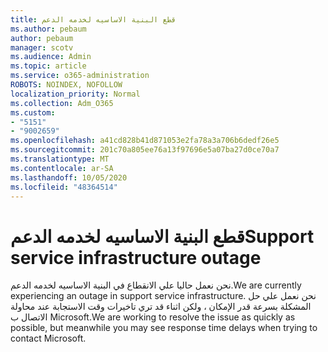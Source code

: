 ```yaml
---
title: قطع البنية الاساسيه لخدمه الدعم
ms.author: pebaum
author: pebaum
manager: scotv
ms.audience: Admin
ms.topic: article
ms.service: o365-administration
ROBOTS: NOINDEX, NOFOLLOW
localization_priority: Normal
ms.collection: Adm_O365
ms.custom:
- "5151"
- "9002659"
ms.openlocfilehash: a41cd828b41d871053e2fa78a3a706b6dedf26e5
ms.sourcegitcommit: 201c70a805ee76a13f97696e5a07ba27d0ce70a7
ms.translationtype: MT
ms.contentlocale: ar-SA
ms.lasthandoff: 10/05/2020
ms.locfileid: "48364514"
---
```

# <a name="support-service-infrastructure-outage"></a><span data-ttu-id="d50cb-102">قطع البنية الاساسيه لخدمه الدعم</span><span class="sxs-lookup"><span data-stu-id="d50cb-102">Support service infrastructure outage</span></span>

<span data-ttu-id="d50cb-103">نحن نعمل حاليا علي الانقطاع في البنية الاساسيه لخدمه الدعم.</span><span class="sxs-lookup"><span data-stu-id="d50cb-103">We are currently experiencing an outage in support service infrastructure.</span></span> <span data-ttu-id="d50cb-104">نحن نعمل علي حل المشكلة بسرعة قدر الإمكان ، ولكن اثناء قد تري تاخيرات وقت الاستجابة عند محاولة الاتصال ب Microsoft.</span><span class="sxs-lookup"><span data-stu-id="d50cb-104">We are working to resolve the issue as quickly as possible, but meanwhile you may see response time delays when trying to contact Microsoft.</span></span>
